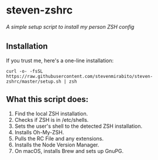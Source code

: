 steven-zshrc
=============
###### A simple setup script to install my person ZSH config

Installation
-------------
If you trust me, here's a one-line installation:

    curl -o- -fsSL https://raw.githubusercontent.com/stevenmirabito/steven-zshrc/master/setup.sh | zsh

What this script does:
-----------------------
1. Find the local ZSH installation.
2. Checks if ZSH is in /etc/shells.
3. Sets the user's shell to the detected ZSH installation.
4. Installs Oh-My-ZSH.
5. Pulls the RC File and any extensions.
6. Installs the Node Version Manager.
7. On macOS, installs Brew and sets up GnuPG.
